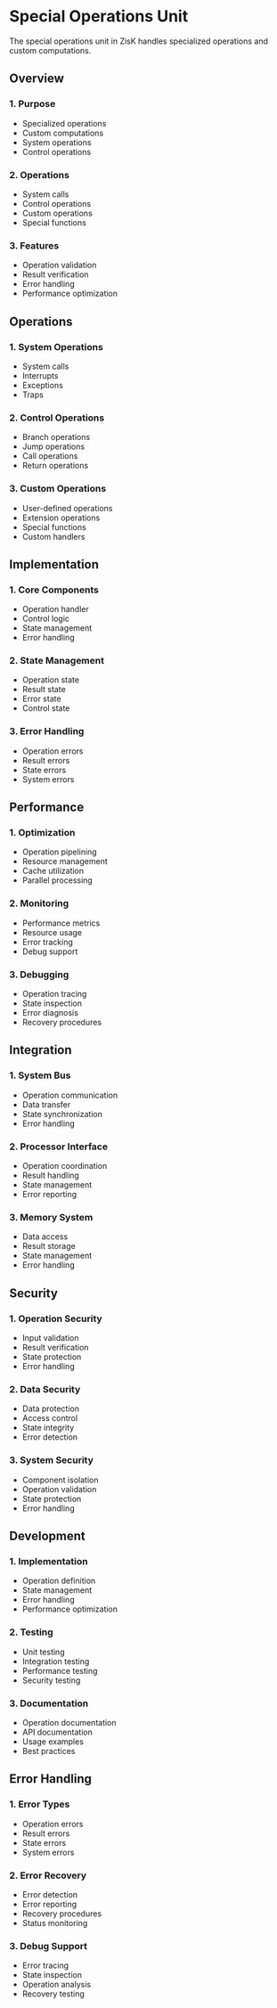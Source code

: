# Special Operations Unit

The special operations unit in ZisK handles specialized operations and custom computations.

## Overview

### 1. Purpose
- Specialized operations
- Custom computations
- System operations
- Control operations

### 2. Operations
- System calls
- Control operations
- Custom operations
- Special functions

### 3. Features
- Operation validation
- Result verification
- Error handling
- Performance optimization

## Operations

### 1. System Operations
- System calls
- Interrupts
- Exceptions
- Traps

### 2. Control Operations
- Branch operations
- Jump operations
- Call operations
- Return operations

### 3. Custom Operations
- User-defined operations
- Extension operations
- Special functions
- Custom handlers

## Implementation

### 1. Core Components
- Operation handler
- Control logic
- State management
- Error handling

### 2. State Management
- Operation state
- Result state
- Error state
- Control state

### 3. Error Handling
- Operation errors
- Result errors
- State errors
- System errors

## Performance

### 1. Optimization
- Operation pipelining
- Resource management
- Cache utilization
- Parallel processing

### 2. Monitoring
- Performance metrics
- Resource usage
- Error tracking
- Debug support

### 3. Debugging
- Operation tracing
- State inspection
- Error diagnosis
- Recovery procedures

## Integration

### 1. System Bus
- Operation communication
- Data transfer
- State synchronization
- Error handling

### 2. Processor Interface
- Operation coordination
- Result handling
- State management
- Error reporting

### 3. Memory System
- Data access
- Result storage
- State management
- Error handling

## Security

### 1. Operation Security
- Input validation
- Result verification
- State protection
- Error handling

### 2. Data Security
- Data protection
- Access control
- State integrity
- Error detection

### 3. System Security
- Component isolation
- Operation validation
- State protection
- Error handling

## Development

### 1. Implementation
- Operation definition
- State management
- Error handling
- Performance optimization

### 2. Testing
- Unit testing
- Integration testing
- Performance testing
- Security testing

### 3. Documentation
- Operation documentation
- API documentation
- Usage examples
- Best practices

## Error Handling

### 1. Error Types
- Operation errors
- Result errors
- State errors
- System errors

### 2. Error Recovery
- Error detection
- Error reporting
- Recovery procedures
- Status monitoring

### 3. Debug Support
- Error tracing
- State inspection
- Operation analysis
- Recovery testing 
